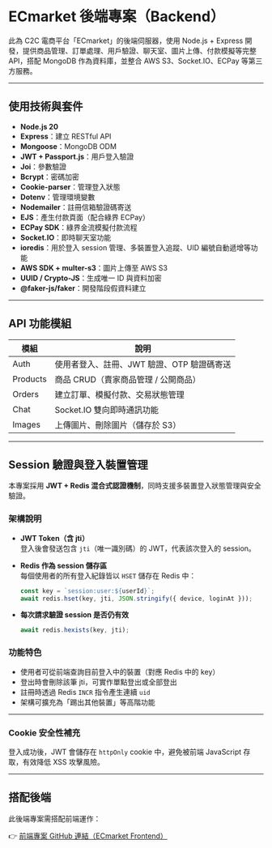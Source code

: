 

# ECmarket 後端專案（Backend）

此為 C2C 電商平台「ECmarket」的後端伺服器，使用 Node.js + Express 開發，提供商品管理、訂單處理、用戶驗證、聊天室、圖片上傳、付款模擬等完整 API，搭配 MongoDB 作為資料庫，並整合 AWS S3、Socket.IO、ECPay 等第三方服務。

---


## 使用技術與套件

- **Node.js 20**
- **Express**：建立 RESTful API
- **Mongoose**：MongoDB ODM
- **JWT + Passport.js**：用戶登入驗證
- **Joi**：參數驗證
- **Bcrypt**：密碼加密
- **Cookie-parser**：管理登入狀態
- **Dotenv**：管理環境變數
- **Nodemailer**：註冊信箱驗證碼寄送
- **EJS**：產生付款頁面（配合綠界 ECPay）
- **ECPay SDK**：綠界金流模擬付款流程
- **Socket.IO**：即時聊天室功能
- **ioredis**：用於登入 session 管理、多裝置登入追蹤、UID 編號自動遞增等功能
- **AWS SDK + multer-s3**：圖片上傳至 AWS S3
- **UUID / Crypto-JS**：生成唯一 ID 與資料加密
- **@faker-js/faker**：開發階段假資料建立

---


## API 功能模組

| 模組     | 說明                                       |
| -------- | ------------------------------------------ |
| Auth     | 使用者登入、註冊、JWT 驗證、OTP 驗證碼寄送 |
| Products | 商品 CRUD（賣家商品管理 / 公開商品）       |
| Orders   | 建立訂單、模擬付款、交易狀態管理           |
| Chat     | Socket.IO 雙向即時通訊功能                 |
| Images   | 上傳圖片、刪除圖片（儲存於 S3）            |

---


## Session 驗證與登入裝置管理

本專案採用 **JWT + Redis 混合式認證機制**，同時支援多裝置登入狀態管理與安全驗證。

### 架構說明

- **JWT Token（含 jti）**  
  登入後會發送包含 `jti`（唯一識別碼）的 JWT，代表該次登入的 session。

- **Redis 作為 session 儲存區**  
  每個使用者的所有登入紀錄皆以 `HSET` 儲存在 Redis 中：

  ```js
  const key = `session:user:${userId}`;
  await redis.hset(key, jti, JSON.stringify({ device, loginAt }));
  ```

- **每次請求驗證 session 是否仍有效**
  ```js
  await redis.hexists(key, jti);
  ```

### 功能特色

- 使用者可從前端查詢目前登入中的裝置（對應 Redis 中的 key）
- 登出時會刪除該筆 jti，可實作單點登出或全部登出
- 註冊時透過 Redis `INCR` 指令產生連續 `uid`
- 架構可擴充為「踢出其他裝置」等高階功能

---


### Cookie 安全性補充

登入成功後，JWT 會儲存在 `httpOnly` cookie 中，避免被前端 JavaScript 存取，有效降低 XSS 攻擊風險。

---


## 搭配後端

此後端專案需搭配前端運作：

👉 [前端專案 GitHub 連結（ECmarket Frontend）](https://github.com/yi517513/Ecmarket-client)

